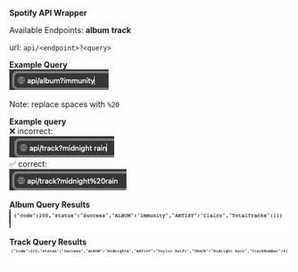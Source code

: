 **Spotify API Wrapper**

Available Endpoints:
**album**
**track**

url: ```api/<endpoint>?<query>```

**Example Query** <br>
![URL Album](./app/assets/images/url_album.png)

Note: replace spaces with ```%20``` <br>

**Example query** <br>
❌ incorrect: <br>
![URL Album](./app/assets/images/url_track_with_space.png) <br>
✅ correct: <br>
![URL Album](./app/assets/images/url_track.png) <br>
 
**Album Query Results** <br>
![Album Result](./app/assets/images/album_results.png) <br>

**Track Query Results** <br>
![Track Results](./app/assets/images/track_results.png)
